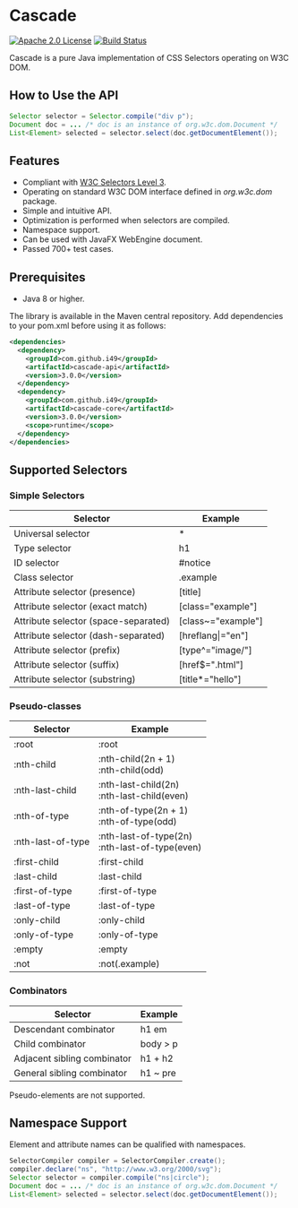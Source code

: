 # Cascade
[![Apache 2.0 License](https://img.shields.io/:license-Apache%202.0-blue.svg)](https://www.apache.org/licenses/LICENSE-2.0
) [![Build Status](https://travis-ci.org/i49/cascade.svg?branch=master)](https://travis-ci.org/i49/cascade)


Cascade is a pure Java implementation of CSS Selectors operating on W3C DOM.

## How to Use the API

```java
Selector selector = Selector.compile("div p");
Document doc = ... /* doc is an instance of org.w3c.dom.Document */
List<Element> selected = selector.select(doc.getDocumentElement());
```

## Features

* Compliant with [W3C Selectors Level 3](http://www.w3.org/TR/css3-selectors/).
* Operating on standard W3C DOM interface defined in _org.w3c.dom_ package.
* Simple and intuitive API.
* Optimization is performed when selectors are compiled.
* Namespace support.
* Can be used with JavaFX WebEngine document.
* Passed 700+ test cases.

## Prerequisites

* Java 8 or higher.

The library is available in the Maven central repository.
Add dependencies to your pom.xml before using it as follows:
```xml
<dependencies>
  <dependency>
    <groupId>com.github.i49</groupId>
    <artifactId>cascade-api</artifactId>
    <version>3.0.0</version>
  </dependency>
  <dependency>
    <groupId>com.github.i49</groupId>
    <artifactId>cascade-core</artifactId>
    <version>3.0.0</version>
    <scope>runtime</scope>
  </dependency>
</dependencies>
```

## Supported Selectors
### Simple Selectors
Selector                             | Example
-------------------------------------|--------------------
Universal selector                   | \*       
Type selector                        | h1
ID selector                          | \#notice
Class selector                       | .example
Attribute selector (presence)        | [title]
Attribute selector (exact match)     | [class="example"]
Attribute selector (space-separated) | [class~="example"]
Attribute selector (dash-separated)  | [hreflang&#124;="en"]
Attribute selector (prefix)          | [type^="image/"]
Attribute selector (suffix)          | [href$=".html"]
Attribute selector (substring)       | [title*="hello"]

### Pseudo-classes
Selector                             | Example
-------------------------------------|--------------------
:root                                |:root
:nth-child                           |:nth-child(2n + 1) <br> :nth-child(odd)
:nth-last-child                      |:nth-last-child(2n) <br> :nth-last-child(even)
:nth-of-type                         |:nth-of-type(2n + 1) <br> :nth-of-type(odd)
:nth-last-of-type                    |:nth-last-of-type(2n) <br> :nth-last-of-type(even)
:first-child                         |:first-child
:last-child                          |:last-child
:first-of-type                       |:first-of-type
:last-of-type                        |:last-of-type
:only-child                          |:only-child
:only-of-type                        |:only-of-type
:empty                               |:empty
:not                                 |:not(.example)

### Combinators
Selector                             | Example
-------------------------------------|--------------------
Descendant combinator                | h1 em       
Child combinator                     | body > p       
Adjacent sibling combinator          | h1 + h2       
General sibling combinator           | h1 ~ pre

Pseudo-elements are not supported.

## Namespace Support
Element and attribute names can be qualified with namespaces.

```java
SelectorCompiler compiler = SelectorCompiler.create();
compiler.declare("ns", "http://www.w3.org/2000/svg");
Selector selector = compiler.compile("ns|circle");
Document doc = ... /* doc is an instance of org.w3c.dom.Document */
List<Element> selected = selector.select(doc.getDocumentElement());
```
